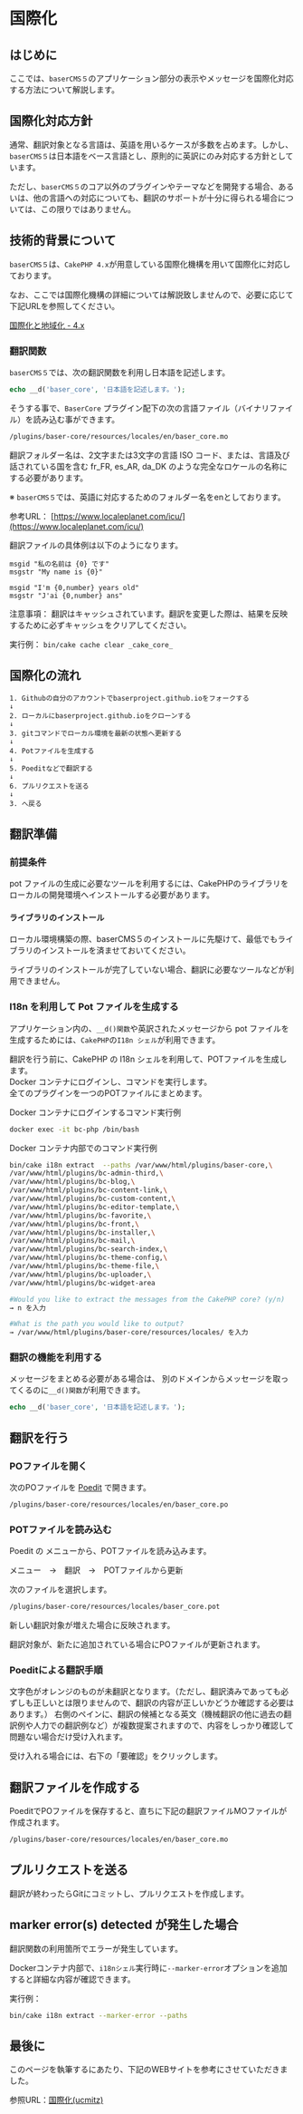 # 国際化

## はじめに
ここでは、`baserCMS５`のアプリケーション部分の表示やメッセージを国際化対応する方法について解説します。
## 国際化対応方針
通常、翻訳対象となる言語は、英語を用いるケースが多数を占めます。しかし、`baserCMS５`は日本語をベース言語とし、原則的に英訳にのみ対応する方針としています。

ただし、`baserCMS５`のコア以外のプラグインやテーマなどを開発する場合、あるいは、他の言語への対応についても、翻訳のサポートが十分に得られる場合については、この限りではありません。
## 技術的背景について
`baserCMS５`は、`CakePHP 4.x`が用意している国際化機構を用いて国際化に対応しております。

なお、ここでは国際化機構の詳細については解説致しませんので、必要に応じて下記URLを参照してください。

[国際化と地域化 - 4.x](https://book.cakephp.org/4/ja/core-libraries/internationalization-and-localization.html)
### 翻訳関数
`baserCMS５`では、次の翻訳関数を利用し日本語を記述します。

```php
echo __d('baser_core', '日本語を記述します。');
```

そうする事で、`BaserCore` プラグイン配下の次の言語ファイル（バイナリファイル）を読み込む事ができます。

```bash
/plugins/baser-core/resources/locales/en/baser_core.mo
```

翻訳フォルダー名は、2文字または3文字の言語 ISO コード、または、言語及び話されている国を含む fr_FR, es_AR, da_DK のような完全なロケールの名称にする必要があります。

※ `baserCMS５`では、英語に対応するためのフォルダー名をenとしております。

参考URL：
[https://www.localeplanet.com/icu/](https://www.localeplanet.com/icu/)

翻訳ファイルの具体例は以下のようになります。
```
msgid "私の名前は {0} です"
msgstr "My name is {0}"

msgid "I'm {0,number} years old"
msgstr "J'ai {0,number} ans"
```
注意事項：
翻訳はキャッシュされています。翻訳を変更した際は、結果を反映するために必ずキャッシュをクリアしてください。

実行例：
`bin/cake cache clear _cake_core_`
## 国際化の流れ
```
1. Githubの自分のアカウントでbaserproject.github.ioをフォークする
↓
2. ローカルにbaserproject.github.ioをクローンする
↓
3. gitコマンドでローカル環境を最新の状態へ更新する
↓
4. Potファイルを生成する
↓
5. Poeditなどで翻訳する
↓
6. プルリクエストを送る
↓
3. へ戻る
```
## 翻訳準備
### 前提条件
pot ファイルの生成に必要なツールを利用するには、CakePHPのライブラリをローカルの開発環境へインストールする必要があります。
#### ライブラリのインストール
ローカル環境構築の際、baserCMS５のインストールに先駆けて、最低でもライブラリのインストールを済ませておいてください。

ライブラリのインストールが完了していない場合、翻訳に必要なツールなどが利用できません。
### I18n を利用して Pot ファイルを生成する
アプリケーション内の、`__d()関数`や英訳されたメッセージから pot ファイルを生成するためには、`CakePHP`の`I18n シェル`が利用できます。

翻訳を行う前に、CakePHP の I18n シェルを利用して、POTファイルを生成します。  
Docker コンテナにログインし、コマンドを実行します。  
全てのプラグインを一つのPOTファイルにまとめます。

Docker コンテナにログインするコマンド実行例
```bash
docker exec -it bc-php /bin/bash
```

Docker コンテナ内部でのコマンド実行例
```bash
bin/cake i18n extract  --paths /var/www/html/plugins/baser-core,\
/var/www/html/plugins/bc-admin-third,\
/var/www/html/plugins/bc-blog,\
/var/www/html/plugins/bc-content-link,\
/var/www/html/plugins/bc-custom-content,\
/var/www/html/plugins/bc-editor-template,\
/var/www/html/plugins/bc-favorite,\
/var/www/html/plugins/bc-front,\
/var/www/html/plugins/bc-installer,\
/var/www/html/plugins/bc-mail,\
/var/www/html/plugins/bc-search-index,\
/var/www/html/plugins/bc-theme-config,\
/var/www/html/plugins/bc-theme-file,\
/var/www/html/plugins/bc-uploader,\
/var/www/html/plugins/bc-widget-area

#Would you like to extract the messages from the CakePHP core? (y/n)
→ n を入力

#What is the path you would like to output?
→ /var/www/html/plugins/baser-core/resources/locales/ を入力
```

### 翻訳の機能を利用する
メッセージをまとめる必要がある場合は、 別のドメインからメッセージを取ってくるのに`__d()関数`が利用できます。

```php
echo __d('baser_core', '日本語を記述します。');
```

## 翻訳を行う
### POファイルを開く
次のPOファイルを [Poedit](https://poedit.net/) で開きます。

```bash
/plugins/baser-core/resources/locales/en/baser_core.po
```
### POTファイルを読み込む
Poedit の メニューから、POTファイルを読み込みます。

メニュー　→　翻訳　→　POTファイルから更新

次のファイルを選択します。

```bash
/plugins/baser-core/resources/locales/baser_core.pot
```

新しい翻訳対象が増えた場合に反映されます。

翻訳対象が、新たに追加されている場合にPOファイルが更新されます。
### Poeditによる翻訳手順
文字色がオレンジのものが未翻訳となります。（ただし、翻訳済みであっても必ずしも正しいとは限りませんので、翻訳の内容が正しいかどうか確認する必要はあります。）
右側のペインに、翻訳の候補となる英文（機械翻訳の他に過去の翻訳例や人力での翻訳例など）が複数提案されますので、内容をしっかり確認して問題ない場合だけ受け入れます。

受け入れる場合には、右下の「要確認」をクリックします。
## 翻訳ファイルを作成する
PoeditでPOファイルを保存すると、直ちに下記の翻訳ファイルMOファイルが作成されます。
```bash
/plugins/baser-core/resources/locales/en/baser_core.mo
```
## プルリクエストを送る
翻訳が終わったらGitにコミットし、プルリクエストを作成します。

## marker error(s) detected が発生した場合
翻訳関数の利用箇所でエラーが発生しています。

Dockerコンテナ内部で、`i18nシェル`実行時に`--marker-error`オプションを追加すると詳細な内容が確認できます。

実行例：
```bash
bin/cake i18n extract --marker-error --paths
```
## 最後に
このページを執筆するにあたり、下記のWEBサイトを参考にさせていただきました。

参照URL：[国際化(ucmitz)](https://baserproject.github.io/5/ucmitz/i18n/index)
